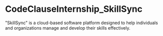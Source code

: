 # CodeClauseInternship_SkillSync
"SkillSync" is a cloud-based software platform designed to help individuals and organizations manage and develop their skills effectively. 
